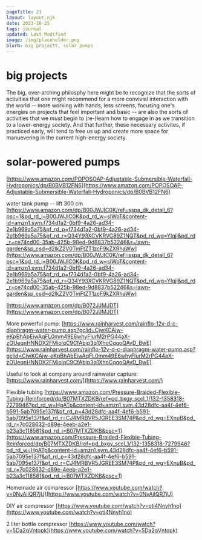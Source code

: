 ```yaml
---
pageTitle: 23
layout: layout.njk
date: 2023-10-25
tags: journal
updated: Last Modified
image: /img/placeholder.png
blurb: big projects, solar pumps 
---
```


# big projects

The big, over-arching philosphy here might be to recognize that the sorts of activities that one might recommend for a more convivial interaction with the world -- more working with hands, less screens, focusing one's energies on projects that feel important and basic -- are also the sorts of activities that we *must* begin to (re-)learn how to engage in as we transition to a lower-energy society. And that further, these necessary activites, if practiced early, will tend to free us up and create more space for manuevering in the current high-energy society. 

# solar-powered pumps


[https://www.amazon.com/POPOSOAP-Adjustable-Submersible-Waterfall-Hydroponics/dp/B0BVB12FN6](https://www.amazon.com/POPOSOAP-Adjustable-Submersible-Waterfall-Hydroponics/dp/B0BVB12FN6)

water tank pump -- lift 300 cm [https://www.amazon.com/dp/B00JWJIC0K/ref=sspa_dk_detail_6?psc=1&pd_rd_i=B00JWJIC0K&pd_rd_w=sIWoT&content-id=amzn1.sym.f734d1a2-0bf9-4a26-ad34-2e1b969a5a75&pf_rd_p=f734d1a2-0bf9-4a26-ad34-2e1b969a5a75&pf_rd_r=Q34Y93XCVKRVG89Z1NQT&pd_rd_wg=YIqji&pd_rd_r=ce74cd00-35ab-425b-98ed-9d8837b52246&s=lawn-garden&sp_csd=d2lkZ2V0TmFtZT1zcF9kZXRhaWw](https://www.amazon.com/dp/B00JWJIC0K/ref=sspa_dk_detail_6?psc=1&pd_rd_i=B00JWJIC0K&pd_rd_w=sIWoT&content-id=amzn1.sym.f734d1a2-0bf9-4a26-ad34-2e1b969a5a75&pf_rd_p=f734d1a2-0bf9-4a26-ad34-2e1b969a5a75&pf_rd_r=Q34Y93XCVKRVG89Z1NQT&pd_rd_wg=YIqji&pd_rd_r=ce74cd00-35ab-425b-98ed-9d8837b52246&s=lawn-garden&sp_csd=d2lkZ2V0TmFtZT1zcF9kZXRhaWw)

[https://www.amazon.com/dp/B072JJMJDT](https://www.amazon.com/dp/B072JJMJDT)

More powerful pump: [https://www.rainharvest.com/rainflo-12v-d-c-diaphragm-water-pump.asp?gclid=CjwKCAjw-eKpBhAbEiwAqFL0mm49E6whyFlurM2rPG44aX-zOUeqnHNNDX2FMiolqC9CfAbip3q1XhoCqqoQAvD_BwE](https://www.rainharvest.com/rainflo-12v-d-c-diaphragm-water-pump.asp?gclid=CjwKCAjw-eKpBhAbEiwAqFL0mm49E6whyFlurM2rPG44aX-zOUeqnHNNDX2FMiolqC9CfAbip3q1XhoCqqoQAvD_BwE)

Useful to look at company around rainwater capture: [https://www.rainharvest.com/](https://www.rainharvest.com/)

Flexible tubing [https://www.amazon.com/Pressure-Braided-Flexible-Tubing-Reinforced/dp/B07MTXZDKB/ref=pd_bxgy_sccl_1/132-1358318-7279946?pd_rd_w=HgATp&content-id=amzn1.sym.43d28dfc-aa4f-4ef6-b591-5ab7095e137f&pf_rd_p=43d28dfc-aa4f-4ef6-b591-5ab7095e137f&pf_rd_r=CJ4MRBVR5JGREE3SM74P&pd_rd_wg=EXnuB&pd_rd_r=7c028632-d89e-4eeb-a2e1-b23a3c118581&pd_rd_i=B07MTXZDKB&psc=1](https://www.amazon.com/Pressure-Braided-Flexible-Tubing-Reinforced/dp/B07MTXZDKB/ref=pd_bxgy_sccl_1/132-1358318-7279946?pd_rd_w=HgATp&content-id=amzn1.sym.43d28dfc-aa4f-4ef6-b591-5ab7095e137f&pf_rd_p=43d28dfc-aa4f-4ef6-b591-5ab7095e137f&pf_rd_r=CJ4MRBVR5JGREE3SM74P&pd_rd_wg=EXnuB&pd_rd_r=7c028632-d89e-4eeb-a2e1-b23a3c118581&pd_rd_i=B07MTXZDKB&psc=1)

Homemade air compressor [https://www.youtube.com/watch?v=0NvAilQR7jU](https://www.youtube.com/watch?v=0NvAilQR7jU)

DIY air compressor [https://www.youtube.com/watch?v=oti4Nnyh1no](https://www.youtube.com/watch?v=oti4Nnyh1no)

2 liter bottle compressor [https://www.youtube.com/watch?v=5Da2qVntopk](https://www.youtube.com/watch?v=5Da2qVntopk) 




  

 








 


  
    

